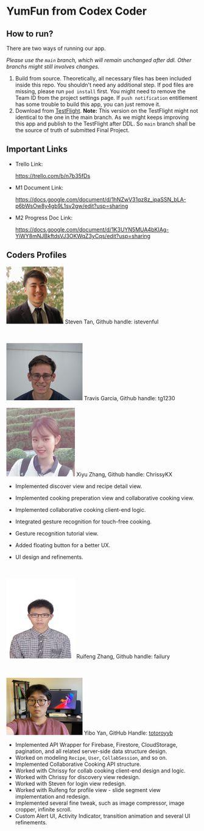# YumFun from Codex Coder
## How to run?
There are two ways of running our app.

*Please use the `main` branch, which will remain unchanged after ddl. Other branchs might still involves changes.*

1. Build from source. Theoretically, all necessary files has been included inside this repo. You shouldn't need any additional step. If pod files are missing, please run `pod install` first. You might need to remove the Team ID from the project settings page. If `push notification` entitlement has some trouble to build this app, you can just remove it.
2. Download from [TestFlight](https://testflight.apple.com/join/yrtyPOHQ). **Note:** This version on the TestFlight might not identical to the one in the main branch. As we might keeps improving this app and publish to the TestFlight after DDL. So `main` branch shall be the source of truth of submitted Final Project.


## Important Links

- Trello Link: 

  https://trello.com/b/n7b35fDs
  
- M1 Document Link: 

  https://docs.google.com/document/d/1hNZwV31qz8z_ipaSSN_bLA-p6bWsOw8y4gb9L1sv2gw/edit?usp=sharing
  
- M2 Progress Doc Link:

  https://docs.google.com/document/d/1K3UYN5MUA4bKIAg-YiWY8mNJBkftdsVJ3OKWqZ3yCqs/edit?usp=sharing


## Coders Profiles

<img src="Coders' Profiles/Steven.jpg" height="150" width="150">
Steven Tan, Github handle: istevenful

<br/><br/>
<img src="Coders' Profiles/Travis.jpg" height="150" width="200">
Travis Garcia, Github handle: tg1230
<br/><br/>
<img src="Coders' Profiles/Chrissy.JPG" height="180" width="180">
Xiyu Zhang, Github handle: ChrissyKX

- Implemented discover view and recipe detail view. 
- Implemented cooking preperation view and collaborative cooking view.
- Implemented collaborative cooking client-end logic.
- Integrated gesture recognition for touch-free cooking.

- Gesture recognition tutorial view.

- Added floating button for a better UX.
- UI design and refinements.

  

<br/><br/>
<img src="Coders' Profiles/Jack.JPG" height="210" width="180">
Ruifeng Zhang, Github handle: failury

<br/><br/>
<img src="Coders' Profiles/Yibo.jpg" height="150" width="200">
Yibo Yan, GitHub Handle: [totoroyyb](https://github.com/totoroyyb)

- Implemented API Wrapper for Firebase, Firestore, CloudStorage, pagination, and all related server-side data structure design.
- Worked on modeling `Recipe`, `User`, `CollabSession`, and so on.
- Implemented Collaborative Cooking API structure.
- Worked with Chrissy for collab cooking client-end design and logic.
- Worked with Chrissy for discovery view redesign.
- Worked with Steven for login view redesign.
- Worked with Ruifeng for profile view - slide segment view implementation and redesign.
- Implemented several fine tweak, such as image compressor, image cropper, infinite scroll.
- Custom Alert UI, Activity Indicator, transition animation and several UI refinements.
